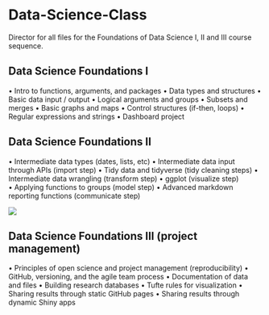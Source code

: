 # Data-Science-Class

Director for all files for the Foundations of Data Science I, II and III course sequence.

## Data Science Foundations I

•	Intro to functions, arguments, and packages 
•	Data types and structures 
•	Basic data input / output 
•	Logical arguments and groups 
•	Subsets and merges 
•	Basic graphs and maps 
•	Control structures (if-then, loops) 
•	Regular expressions and strings 
•	Dashboard project 


## Data Science Foundations II

•	Intermediate data types (dates, lists, etc) 
•	Intermediate data input through APIs (import step) 
•	Tidy data and tidyverse (tidy cleaning steps) 
•	Intermediate data wrangling (transform step) 
•	ggplot (visualize step)  
•	Applying functions to groups (model step) 
•	Advanced markdown reporting functions (communicate step) 

![](http://r4ds.had.co.nz/diagrams/data-science-wrangle.png) 


## Data Science Foundations III (project management)

•	Principles of open science and project management (reproducibility) 
•	GitHub, versioning, and the agile team process 
•	Documentation of data and files 
•	Building research databases 
•	Tufte rules for visualization 
•	Sharing results through static GitHub pages 
•	Sharing results through dynamic Shiny apps 

